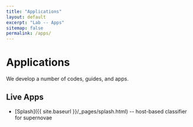 ```yaml
---
title: "Applications"
layout: default
excerpt: "Lab -- Apps"
sitemap: false
permalink: /apps/
---
```


# Applications

We develop a number of codes, guides, and apps.

## Live Apps


- [Splash]({{ site.baseurl }}/_pages/splash.html) -- host-based classifier for supernovae
